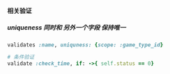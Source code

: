 #### 相关验证
##### uniqueness 同时和 另外一个字段 保持唯一
```ruby
validates :name, uniquness: {scope: :game_type_id} 

# 条件验证
validate :check_time, if: ->{ self.status == 0}
```
